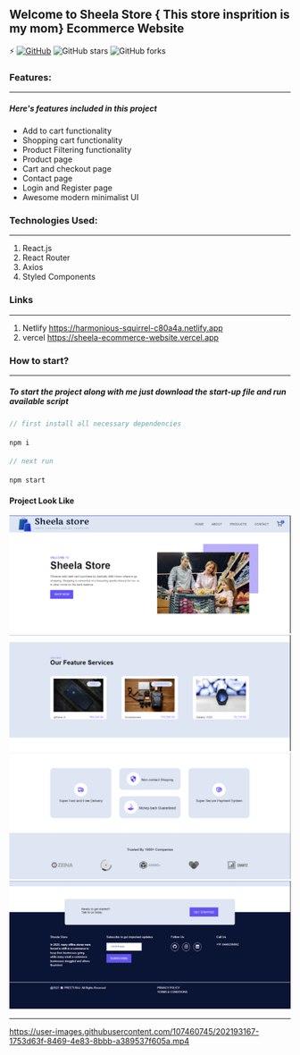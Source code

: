 ## Welcome to Sheela Store { This store insprition is my mom} Ecommerce Website
⚡️ [![GitHub](https://img.shields.io/github/license/preetiraj3697/Sheela_Ecommerce_Website?color=blue)](https://github.com/cobidev/gatsby-simplefolio/blob/master/LICENSE.md) ![GitHub stars](https://img.shields.io/github/stars/preetiraj3697/Sheela_Ecommerce_Website) ![GitHub forks](https://img.shields.io/github/forks/preetiraj3697/Sheela_Ecommerce_Website)
### Features:

---

##### Here's features included in this project

- Add to cart functionality
- Shopping cart functionality
- Product Filtering functionality
- Product page
- Cart and checkout page
- Contact page
- Login and Register page
- Awesome modern minimalist UI

### Technologies Used:

---

1. React.js
2. React Router
3. Axios
4. Styled Components
### Links

---


1. Netlify https://harmonious-squirrel-c80a4a.netlify.app
2. vercel https://sheela-ecommerce-website.vercel.app


### How to start?

---

##### To start the project along with me just download the start-up file and run available script

```javascript
// first install all necessary dependencies

npm i

// next run

npm start

```
#### Project Look Like 
<img
  src="Assets/Home.png"
  alt="Alt text"
  title="Optional title"
  style="display: inline-block; margin: 0 auto;">
  <img
  src="Assets/Features.png"
  alt="Alt text"
  title="Optional title"
  style="display: inline-block; margin: 0 auto;">
  <img
  src="Assets/Trust.png"
  alt="Alt text"
  title="Optional title"
  style="display: inline-block; margin: 0 auto;">
  <img
  src="Assets/Footer.png"
  alt="Alt text"
  title="Optional title"
  style="display: inline-block; margin: 0 auto;">
  <hr/>

https://user-images.githubusercontent.com/107460745/202193167-1753d63f-8469-4e83-8bbb-a389537f605a.mp4

